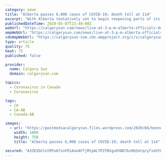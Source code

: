 ```yaml
---
category: news
title: "Alberta passes 6,000 cases of COVID-19; death toll at 114"
excerpt: "With Alberta tentatively set to begin reopening parts of its economy in just one week, Premier Jason Kenney said Thursday that the pace of the relaunch would vary across different regions of the"
publishedDateTime: 2020-05-07T23:40:00Z
webUrl: "https://calgarysun.com/news/live-at-3-p-m-alberta-officials-deliver-daily-covid-19-briefing/wcm/cc603ac3-4155-4475-8196-c51fb006f106"
ampWebUrl: "https://calgarysun.com/news/live-at-3-p-m-alberta-officials-deliver-daily-covid-19-briefing/wcm/cc603ac3-4155-4475-8196-c51fb006f106/amp"
cdnAmpWebUrl: "https://calgarysun-com.cdn.ampproject.org/c/s/calgarysun.com/news/live-at-3-p-m-alberta-officials-deliver-daily-covid-19-briefing/wcm/cc603ac3-4155-4475-8196-c51fb006f106/amp"
type: article
quality: 75
heat: 75
published: false

provider:
  name: Calgary Sun
  domain: calgarysun.com

topics:
  - Coronavirus in Canada
  - Coronavirus

tags:
  - CA
  - CA-AB
  - Canada-AB

images:
  - url: "https://postmediacalgarysun.files.wordpress.com/2020/04/kenney.1-1-1.jpg"
    width: 1000
    height: 750
    title: "Alberta passes 6,000 cases of COVID-19; death toll at 114"

secured: "A3ZEVbCCotMTe67snFR1AanAFTjMtpALTPZfNSguOYWD7bzHQ2mtqryfiehYOmMfHVS6e/FldRd9leWN2Fo+QG0bGa/fXZsAUHGndSApcLDCs+uzEo0Ukgz2iYnSoNbmpMSCPrSg43hyXpk355ia7zuCaLssVwYbQqEEH/PpICXWWflTZCMG30adzogOaa5l/q7e2xXP/6cZuA0VzV3c0snEUnA/MNYhaVad+4Q8u8qxXEZoPc/UdMR9YzGBfJhyGFIXRUXNENV/hVBMWY5goAM0GBr8lUCkuMhwTpMEE4vcb1F9o/14LS1EYUacD1YS;FbWHsxHFjk/gZSffz7ByhA=="
---
```


